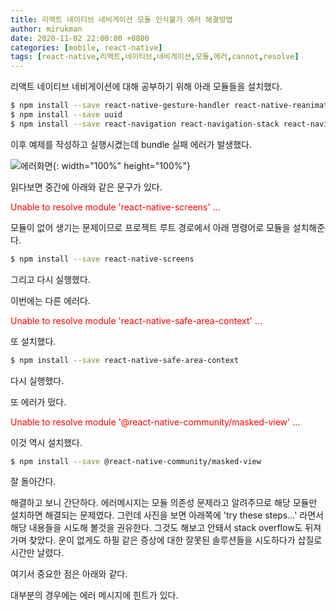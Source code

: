 ```yaml
---
title: 리액트 네이티브 네비게이션 모듈 인식불가 에러 해결방법
author: mirukman
date: 2020-11-02 22:00:00 +0800
categories: [mobile, react-native]
tags: [react-native,리액트,네이티브,네비게이션,모듈,에러,cannot,resolve]
---
```


리액트 네이티브 네비게이션에 대해 공부하기 위해 아래 모듈들을 설치했다.

~~~ bash
$ npm install --save react-native-gesture-handler react-native-reanimated
$ npm install --save uuid
$ npm install --save react-navigation react-navigation-stack react-navigation-tabs
~~~

이후 예제를 작성하고 실행시켰는데 bundle 실패 에러가 발생했다.

![에러화면](https://mirukman.github.io/images/mobile/react-native/module-chain-errors/error-view.png){: width="100%" height="100%"}

읽다보면 중간에 아래와 같은 문구가 있다.

<span style="color:red">Unable to resolve module 'react-native-screens' ...</span>

모듈이 없어 생기는 문제이므로 프로젝트 루트 경로에서 아래 명령어로 모듈을 설치해준다.

~~~ bash
$ npm install --save react-native-screens
~~~

그리고 다시 실행했다.

이번에는 다른 에러다.

<span style="color:red">Unable to resolve module 'react-native-safe-area-context' ...</span>

또 설치했다.

~~~ bash
$ npm install --save react-native-safe-area-context
~~~

다시 실행했다.

또 에러가 떴다.

<span style="color:red">Unable to resolve module '@react-native-community/masked-view' ...</span>

이것 역시 설치했다.

~~~ bash
$ npm install --save @react-native-community/masked-view
~~~

잘 돌아간다.

해결하고 보니 간단하다. 에러메시지는 모듈 의존성 문제라고 알려주므로 해당 모듈만 설치하면 해결되는 문제였다. 그런데 사진을 보면 아래쪽에 'try these steps...' 라면서 해당 내용들을 시도해 볼것을 권유한다. 그것도 해보고 안돼서 stack overflow도 뒤져가며 찾았다. 운이 없게도 하필 같은 증상에 대한 잘못된 솔루션들을 시도하다가 삽질로 시간만 날렸다.

여기서 중요한 점은 아래와 같다.

대부분의 경우에는 에러 메시지에 힌트가 있다.
